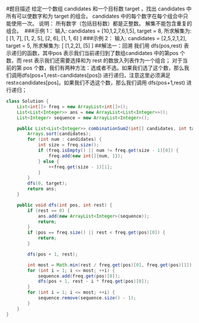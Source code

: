 #题目描述
给定一个数组 candidates 和一个目标数 target ，找出 candidates 中所有可以使数字和为 target 的组合。
candidates 中的每个数字在每个组合中只能使用一次。
说明：
所有数字（包括目标数）都是正整数。
解集不能包含重复的组合。 
###示例 1：
输入: candidates = [10,1,2,7,6,1,5], target = 8,
所求解集为:
[
  [1, 7],
  [1, 2, 5],
  [2, 6],
  [1, 1, 6]
]
###示例 2：
输入: candidates = [2,5,2,1,2], target = 5,
所求解集为:
[
  [1,2,2],
  [5]
]
##解法一：回溯
我们用 dfs(pos,rest) 表示递归的函数，其中pos 表示我们当前递归到了数组candidates 中的第pos 个数，而 rest 表示我们还需要选择和为 rest 的数放入列表作为一个组合；
对于当前的第 pos 个数，我们有两种方法：选或者不选。如果我们选了这个数，那么我们调用dfs(pos+1,rest−candidates[pos]) 进行递归，注意这里必须满足 rest≥candidates[pos]。如果我们不选这个数，那么我们调用  dfs(pos+1,rest) 进行递归；
```java
class Solution {
    List<int[]> freq = new ArrayList<int[]>();
    List<List<Integer>> ans = new ArrayList<List<Integer>>();
    List<Integer> sequence = new ArrayList<Integer>();

    public List<List<Integer>> combinationSum2(int[] candidates, int target) {
        Arrays.sort(candidates);
        for (int num : candidates) {
            int size = freq.size();
            if (freq.isEmpty() || num != freq.get(size - 1)[0]) {
                freq.add(new int[]{num, 1});
            } else {
                ++freq.get(size - 1)[1];
            }
        }
        dfs(0, target);
        return ans;
    }

    public void dfs(int pos, int rest) {
        if (rest == 0) {
            ans.add(new ArrayList<Integer>(sequence));
            return;
        }
        if (pos == freq.size() || rest < freq.get(pos)[0]) {
            return;
        }

        dfs(pos + 1, rest);

        int most = Math.min(rest / freq.get(pos)[0], freq.get(pos)[1]);
        for (int i = 1; i <= most; ++i) {
            sequence.add(freq.get(pos)[0]);
            dfs(pos + 1, rest - i * freq.get(pos)[0]);
        }
        for (int i = 1; i <= most; ++i) {
            sequence.remove(sequence.size() - 1);
        }
    }
}
```



